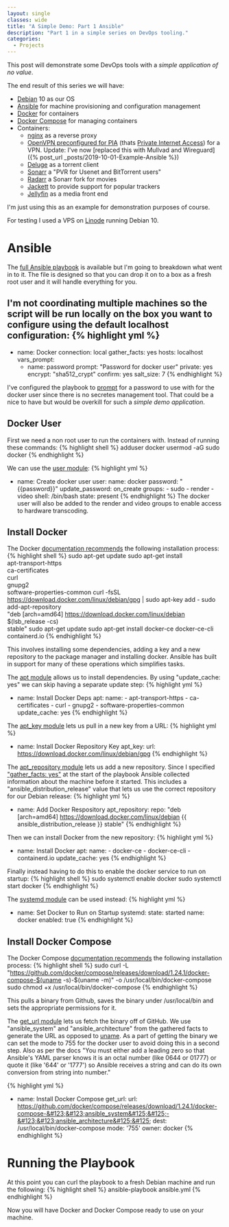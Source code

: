```yaml
---
layout: single
classes: wide
title: "A Simple Demo: Part 1 Ansible"
description: "Part 1 in a simple series on DevOps tooling."
categories:
  - Projects
---
```

This post will demonstrate some DevOps tools with a *simple application of no value*.

The end result of this series we will have:
  * [Debian](https://www.debian.org/) 10 as our OS
  * [Ansible](https://www.ansible.com/) for machine provisioning and configuration management
  * [Docker](https://www.docker.com/)  for containers
  * [Docker Compose](https://docs.docker.com/compose/) for managing containers
  * Containers:
    * [nginx](https://hub.docker.com/_/nginx) as a reverse proxy
    * [OpenVPN preconfigured for PIA](https://hub.docker.com/r/qmcgaw/private-internet-access/) (thats [Private Internet Access](https://www.privateinternetaccess.com/)) for a VPN. Update: I've now [replaced this with Mullvad and Wireguard]({% post_url _posts/2019-10-01-Example-Ansible %})
    * [Deluge](https://hub.docker.com/r/linuxserver/deluge) as a torrent client
    * [Sonarr](https://hub.docker.com/r/linuxserver/sonarr/) a "PVR for Usenet and BitTorrent users"
    * [Radarr](https://hub.docker.com/r/linuxserver/radarr/) a Sonarr fork for movies
    * [Jackett](https://hub.docker.com/r/linuxserver/jackett/) to provide support for popular trackers
    * [Jellyfin](https://hub.docker.com/r/jellyfin/jellyfin/) as a media front end

I'm just using this as an example for demonstration purposes of course.

For testing I used a VPS on [Linode](https://www.linode.com/) running Debian 10.

# Ansible
The [full Ansible playbook](https://github.com/ciferkey/media/blob/master/ansible.yml) is available but I'm going to breakdown what went in to it. The file is designed so that you can drop it on to a box as a fresh root user and it will handle everything for you.

I'm not coordinating multiple machines so the script will be run locally on the box you want to configure using the default localhost configuration:
{% highlight yml %}
---

  - name: Docker
    connection: local
    gather_facts: yes
    hosts: localhost
    vars_prompt:
      - name: password
        prompt: "Password for docker user"
        private: yes
        encrypt: "sha512_crypt"
        confirm: yes
        salt_size: 7
{% endhighlight %}

I've configured the playbook to [prompt](https://docs.ansible.com/ansible/latest/user_guide/playbooks_prompts.html) for a password to use with for the docker user since there is no secretes management tool. That could be a nice to have but would be overkill for such a *simple demo application*.


## Docker User
First we need a non root user to run the containers with. Instead of running these commands:
{% highlight shell %}
adduser docker
usermod -aG sudo docker
{% endhighlight %}

We can use the [user module](https://docs.ansible.com/ansible/latest/modules/user_module.html):
{% highlight yml %}
  - name: Create docker user
    user:
        name: docker
        password: "{{password}}"
        update_password: on_create
        groups:
            - sudo
            - render
            - video
        shell: /bin/bash
        state: present
{% endhighlight %}
The docker user will also be added to the render and video groups to enable access to hardware transcoding.

## Install Docker

The Docker [documentation recommends](https://docs.docker.com/install/linux/docker-ce/debian/) the following installation process:
{% highlight shell %}
sudo apt-get update
sudo apt-get install \
    apt-transport-https \
    ca-certificates \
    curl \
    gnupg2 \
    software-properties-common
curl -fsSL https://download.docker.com/linux/debian/gpg | sudo apt-key add -
sudo add-apt-repository \
   "deb [arch=amd64] https://download.docker.com/linux/debian \
   $(lsb_release -cs) \
   stable"
sudo apt-get update
sudo apt-get install docker-ce docker-ce-cli containerd.io
{% endhighlight %}

This involves installing some dependencies, adding a key and a new repository to the package manager and installing docker. Ansible has built in support for many of these operations which simplifies tasks.

The [apt module](https://docs.ansible.com/ansible/latest/modules/apt_module.html) allows us to install dependencies. By using "update_cache: yes" we can skip having a separate update step:
{% highlight yml %}
  - name: Install Docker Deps
    apt:
        name:
            - apt-transport-https
            - ca-certificates
            - curl
            - gnupg2
            - software-properties-common
        update_cache: yes
{% endhighlight %}

The [apt_key module](https://manpages.ubuntu.com/manpages/bionic/man8/apt-key.8.html) lets us pull in a new key from a URL:
{% highlight yml %}
  - name: Install Docker Repository Key
    apt_key:
        url: https://download.docker.com/linux/debian/gpg
{% endhighlight %}

The [apt_repository module](https://docs.ansible.com/ansible/latest/modules/apt_repository_module.html) lets us add a new repository. Since I specified ["gather_facts: yes"](https://docs.ansible.com/ansible/latest/modules/gather_facts_module.html) at the start of the playbook Ansible collected information about the machine before it started. This includes a "ansible_distribution_release" value that lets us use the correct repository for our Debian release:
{% highlight yml %}
- name: Add Docker Respository
apt_repository:
    repo: "deb [arch=amd64] https://download.docker.com/linux/debian &#123;&#123; ansible_distribution_release &#125;&#125; stable"
{% endhighlight %}

Then we can install Docker from the new repository:
{% highlight yml %}
- name: Install Docker
    apt:
        name:
            - docker-ce
            - docker-ce-cli
            - containerd.io
        update_cache: yes
{% endhighlight %}

Finally instead having to do this to enable the docker service to run on startup:
{% highlight shell %}
sudo systemctl enable docker
sudo systemctl start docker
{% endhighlight %}

The [systemd module](https://docs.ansible.com/ansible/latest/modules/systemd_module.html) can be used instead:
{% highlight yml %}
- name: Set Docker to Run on Startup
  systemd:
    state: started
    name: docker
    enabled: true
{% endhighlight %}

## Install Docker Compose
The Docker Compose [documentation recommends](https://docs.docker.com/compose/install/) the following installation process:
{% highlight shell %}
sudo curl -L "https://github.com/docker/compose/releases/download/1.24.1/docker-compose-$(uname -s)-$(uname -m)" -o /usr/local/bin/docker-compose
sudo chmod +x /usr/local/bin/docker-compose
{% endhighlight %}

This pulls a binary from Github, saves the binary under /usr/local/bin and sets the appropriate permissions for it.

The [get_url module](https://docs.ansible.com/ansible/latest/modules/get_url_module.html) lets us fetch the binary off of GitHub. We use "ansible_system" and "ansible_architecture" from the gathered facts to generate the URL as opposed to [uname](http://man7.org/linux/man-pages/man2/uname.2.html). As a part of getting the binary we can set the mode to 755 for the docker user to avoid doing this in a second step. Also as per the docs "You must either add a leading zero so that Ansible's YAML parser knows it is an octal number (like 0644 or 01777) or quote it (like '644' or '1777') so Ansible receives a string and can do its own conversion from string into number."

{% highlight yml %}
  - name: Install Docker Compose
    get_url:
        url: https://github.com/docker/compose/releases/download/1.24.1/docker-compose-&#123;&#123;ansible_system&#125;&#125;-&#123;&#123;ansible_architecture&#125;&#125;
        dest: /usr/local/bin/docker-compose
        mode: '755'
        owner: docker
{% endhighlight %}

# Running the Playbook
At this point you can curl the playbook to a fresh Debian machine and run the following:
{% highlight shell %}
ansible-playbook ansible.yml
{% endhighlight %}

Now you will have Docker and Docker Compose ready to use on your machine.
